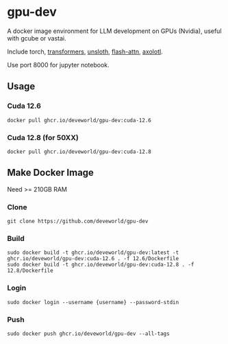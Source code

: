 # gpu-dev
A docker image environment for LLM development on GPUs (Nvidia), useful with gcube or vastai.

Include torch, [transformers](https://github.com/huggingface/transformers), [unsloth](https://github.com/unslothai/unsloth), [flash-attn](https://github.com/Dao-AILab/flash-attention), [axolotl](https://github.com/axolotl-ai-cloud/axolotl).

Use port 8000 for jupyter notebook.

## Usage
### Cuda 12.6
```
docker pull ghcr.io/deveworld/gpu-dev:cuda-12.6
```
### Cuda 12.8 (for 50XX)
```
docker pull ghcr.io/deveworld/gpu-dev:cuda-12.8
```

## Make Docker Image
Need >= 210GB RAM

### Clone
```
git clone https://github.com/deveworld/gpu-dev
```

### Build
```
sudo docker build -t ghcr.io/deveworld/gpu-dev:latest -t ghcr.io/deveworld/gpu-dev:cuda-12.6 . -f 12.6/Dockerfile
sudo docker build -t ghcr.io/deveworld/gpu-dev:cuda-12.8 . -f 12.8/Dockerfile
```

### Login
```
sudo docker login --username {username} --password-stdin
```

### Push
```
sudo docker push ghcr.io/deveworld/gpu-dev --all-tags
```
